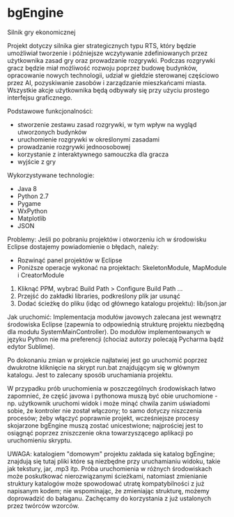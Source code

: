# bgEngine
Silnik gry ekonomicznej

Projekt dotyczy silnika gier strategicznych typu RTS, który będzie umożliwiał tworzenie i późniejsze wczytywanie zdefiniowanych przez użytkownika zasad gry oraz prowadzanie rozgrywki. Podczas rozgrywki gracz będzie miał możliwość rozwoju poprzez budowę budynków, opracowanie nowych technologii, udział w giełdzie sterowanej częściowo przez AI, pozyskiwanie zasobów i zarządzanie mieszkańcami miasta. Wszystkie akcje użytkownika będą odbywały się przy użyciu prostego interfejsu graficznego.

Podstawowe funkcjonalności:
* stworzenie zestawu zasad rozgrywki, w tym wpływ na wygląd utworzonych budynków
* uruchomienie rozgrywki w określonymi zasadami
* prowadzanie rozgrywki jednoosobowej
* korzystanie z interaktywnego samouczka dla gracza
* wyjście z gry

Wykorzystywane technologie:
* Java 8
* Python 2.7
* Pygame
* WxPython
* Matplotlib
* JSON

Problemy:
Jeśli po pobraniu projektów i otworzeniu ich w środowisku Eclipse dostajemy powiadomienie o błędach, należy:
* Rozwinąć panel projektów w Eclipse 
* Poniższe operacje wykonać na projektach: SkeletonModule, MapModule i CreatorModule
1. Kliknąć PPM, wybrać Build Path > Configure Build Path ...
2. Przejść do zakładki libraries, podkreślony plik jar usunąć
3. Dodać ścieżkę do pliku (idąc od głównego katalogu projektu): lib/json.jar

Jak uruchomić:
Implementacja  modułów javowych zalecana jest wewnątrz środowiska Eclipse (zapewnia to odpowiednią strukturę projektu niezbędną
dla modułu SystemMainController). Do modułów implementowanych w języku Python nie ma preferencji (chociaż autorzy polecają
Pycharma bądź edytor Sublime).
 
Po dokonaniu zmian w projekcie najłatwiej jest go uruchomić poprzez dwukrotne kliknięcie
na skrypt run.bat znajdującym się w głównym katalogu. Jest to zalecany sposób uruchamiania projektu.

W przypadku prób uruchomienia w poszczególnych środowiskach łatwo zapomnieć, że część javowa i pythonowa
muszą być obie uruchomione - np. użytkownik uruchomi widok i może minąć chwila zanim uświadomi sobie, że 
kontroler nie został włączony; to samo dotyczy niszczenia procesów; żeby włączyć poprawnie projekt, wcześniejsze
procesy skojarzone bgEngine muszą zostać unicestwione; najprościej jest to osiągnąć poprzez zniszczenie okna towarzyszącego
aplikacji po uruchomieniu skryptu. 

UWAGA: katalogiem "domowym" projektu zakłada się katalog bgEngine; znajdują się tutaj pliki które są niezbędne 
przy uruchamianiu widoku, takie jak tekstury, jar, .mp3 itp.
Próba uruchomienia w różnych środowiskach może poskutkować nierozwiązanymi ścieżkami, natomiast zmienianie struktury katalogów
może spowodować utratę kompatybilności z już napisanym kodem; nie wspominając, że zmieniając strukturę, możemy doprowadzić
do bałaganu. Zachęcamy do korzystania z już ustalonych przez twórców wzorców.